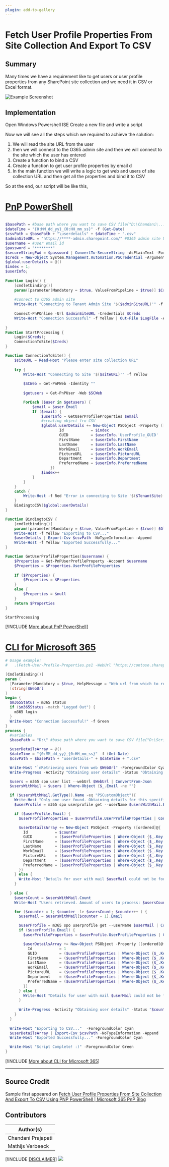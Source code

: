 ```yaml
---
plugin: add-to-gallery
---
```


# Fetch User Profile Properties From Site Collection And Export To CSV

## Summary

Many times we have a requirement like to get users or user profile properties from any SharePoint site collection and we need it in CSV or Excel format. 

![Example Screenshot](assets/example.png)

## Implementation
 
Open Windows Powershell ISE
Create a new file and write a script
 
Now we will see all the steps which we required to achieve the solution:

1. We will read the site URL from the user
2. then we will connect to the O365 admin site and then we will connect to the site which the user has entered
3. Create a function to bind a CSV
4. Create a function to get user profile properties by email d
5. In the main function we will write a logic to get web and users of site collection URL and then get all the properties and bind it to CSV

So at the end, our script will be like this,

# [PnP PowerShell](#tab/pnpps)

```powershell

$basePath = #base path where you want to save CSV file("D:\Chandani\...\")
$dateTime = "{0:MM_dd_yy}_{0:HH_mm_ss}" -f (Get-Date)
$csvPath = $basePath + "\userdetails" + $dateTime + ".csv"
$adminSiteURL = "https://****-admin.sharepoint.com/" #O365 admin site URL
$username = #user email id
$password = "********"
$secureStringPwd = $password | ConvertTo-SecureString -AsPlainText -Force 
$Creds = New-Object System.Management.Automation.PSCredential -ArgumentList $username, $secureStringPwd
$global:userDetails = @()
$index = 1;
$userInfo;
  
Function Login() {
    [cmdletbinding()]
    param([parameter(Mandatory = $true, ValueFromPipeline = $true)] $Creds)
 
    #connect to O365 admin site
    Write-Host "Connecting to Tenant Admin Site '$($adminSiteURL)'" -f Yellow | Out-File $LogFile -Append -Force
  
    Connect-PnPOnline -Url $adminSiteURL -Credentials $Creds
    Write-Host "Connection Successful" -f Yellow | Out-File $LogFile -Append -Force
   
}
Function StartProcessing {
    Login($Creds);
    ConnectionToSite($Creds)
}

Function ConnectionToSite() {
    $siteURL = Read-Host "Please enter site collection URL" 
  
    try {            
        Write-Host "Connecting to Site '$($siteURL)'" -f Yellow          
                              
        $SCWeb = Get-PnPWeb -Identity ""              
                                                     
        $getusers = Get-PnPUser -Web $SCWeb

        ForEach ($user in $getusers) { 
            $email = $user.Email
            If ($email) {
                $userInfo = GetUserProfileProperties $email        
                #creating object fro CSV
                $global:userDetails += New-Object PSObject -Property ([ordered]@{                   
                        Id            = $index
                        GUID          = $userInfo.'UserProfile_GUID'
                        FirstName     = $userInfo.FirstName
                        LastName      = $userInfo.LastName
                        WorkEmail     = $userInfo.WorkEmail 
                        PictureURL    = $userInfo.PictureURL    
                        Department    = $userInfo.Department
                        PreferredName = $userInfo.PreferredName                        
                    })
                $index++ 
            } 
        }                                                                
    }
    catch {
        Write-Host -f Red "Error in connecting to Site '$($TenantSite)'"                        
    }                                     
    BindingtoCSV($global:userDetails) 
}

Function BindingtoCSV {
    [cmdletbinding()]
    param([parameter(Mandatory = $true, ValueFromPipeline = $true)] $Global)   
    Write-Host -f Yellow "Exporting to CSV..."
    $userDetails | Export-Csv $csvPath -NoTypeInformation -Append
    Write-Host -f Yellow "Exported Successfully..."
}

Function GetUserProfileProperties($username) {
    $Properties = Get-PnPUserProfileProperty -Account $username
    $Properties = $Properties.UserProfileProperties
   
    If ($Properties) {
        $Properties = $Properties
    }
    else {
        $Properties = $null
    }
    return $Properties
}

StartProcessing

```

[!INCLUDE [More about PnP PowerShell](../../docfx/includes/MORE-PNPPS.md)]

# [CLI for Microsoft 365](#tab/cli-m365-ps)

```powershell
# Usage example:
#   .\Fetch-User-Profile-Properties.ps1 -WebUrl "https://contoso.sharepoint.com/sites/Intranet"

[CmdletBinding()]
param (
  [Parameter(Mandatory = $true, HelpMessage = "Web url from which to retrieve the users, e.g. https://contoso.sharepoint.com/sites/Intranet")]
  [string]$WebUrl
)
begin {
  $m365Status = m365 status
  if ($m365Status -match "Logged Out") {
    m365 login
  }
  Write-Host "Connection Successful!" -f Green 
}
process {
  #variables
  $basePath = "D:\" #base path where you want to save CSV file("D:\Scripts\Output\...")

  $userDetailsArray = @()
  $dateTime = "{0:MM_dd_yy}_{0:HH_mm_ss}" -f (Get-Date)
  $csvPath = $basePath + "userdetails-" + $dateTime + ".csv"

  Write-Host "`nRetrieving users from web $WebUrl" -ForegroundColor Cyan
  Write-Progress -Activity "Obtaining user details" -Status "Obtaining users" -PercentComplete 0

  $users = m365 spo user list --webUrl $WebUrl | ConvertFrom-Json
  $usersWithMail = $users | Where-Object {$_.Email -ne ""}

  if ($usersWithMail.GetType().Name -eq "PSCustomObject"){
    Write-Host "Only one user found. Obtaining details for this specific user" -ForegroundColor Cyan
    $userProfile = m365 spo userprofile get --userName $usersWithMail.Email | ConvertFrom-Json

    if ($userProfile.Email) {
      $userProfileProperties = $userProfile.UserProfileProperties | ConvertFrom-Json

      $userDetailsArray += New-Object PSObject -Property ([ordered]@{                   
        Id            = $counter
        GUID          = ($userProfileProperties | Where-Object {$_.Key -eq 'UserProfile_GUID'}).Value
        FirstName     = ($userProfileProperties | Where-Object {$_.Key -eq 'FirstName'}).Value
        LastName      = ($userProfileProperties | Where-Object {$_.Key -eq 'LastName'}).Value
        WorkEmail     = ($userProfileProperties | Where-Object {$_.Key -eq 'WorkEmail'}).Value 
        PictureURL    = ($userProfileProperties | Where-Object {$_.Key -eq 'PictureURL'}).Value    
        Department    = ($userProfileProperties | Where-Object {$_.Key -eq 'Department'}).Value
        PreferredName = ($userProfileProperties | Where-Object {$_.Key -eq 'PreferredName'}).Value
      })
    } else {
      Write-Host "Details for user with mail $userMail could not be found! Possible causes are that the email address is linked to an external user or group email address." -ForegroundColor Red
    }
      
  } else {
    $usersCount = $usersWithMail.Count
    Write-Host "Users retrieved. Amount of users to process: $usersCount" -ForegroundColor Cyan

    for ($counter = 1; $counter -le $usersCount; $counter++ ) {    
      $userMail = $usersWithMail[$counter - 1].Email

      $userProfile = m365 spo userprofile get --userName $userMail | ConvertFrom-Json
      if ($userProfile.Email) {
        $userProfileProperties = $userProfile.UserProfileProperties | ConvertFrom-Json

        $userDetailsArray += New-Object PSObject -Property ([ordered]@{                   
          Id            = 1
          GUID          = ($userProfileProperties | Where-Object {$_.Key -eq 'UserProfile_GUID'}).Value
          FirstName     = ($userProfileProperties | Where-Object {$_.Key -eq 'FirstName'}).Value
          LastName      = ($userProfileProperties | Where-Object {$_.Key -eq 'LastName'}).Value
          WorkEmail     = ($userProfileProperties | Where-Object {$_.Key -eq 'WorkEmail'}).Value 
          PictureURL    = ($userProfileProperties | Where-Object {$_.Key -eq 'PictureURL'}).Value    
          Department    = ($userProfileProperties | Where-Object {$_.Key -eq 'Department'}).Value
          PreferredName = ($userProfileProperties | Where-Object {$_.Key -eq 'PreferredName'}).Value
        })
      } else {
        Write-Host "Details for user with mail $userMail could not be found! Possible causes are that the email address is linked to an external user or group email address." -ForegroundColor Red
      }
    
      Write-Progress -Activity "Obtaining user details" -Status "$counter/$usersCount users obtained, currently processing $userMail" -PercentComplete (($counter / $usersWithMail.Count) * 100)
    }
  }
  
  Write-Host "Exporting to CSV..."  -ForegroundColor Cyan
  $userDetailsArray | Export-Csv $csvPath -NoTypeInformation -Append
  Write-Host "Exported Successfully..." -ForegroundColor Cyan

  Write-Host "Script Complete! :)" -ForegroundColor Green
}
```
[!INCLUDE [More about CLI for Microsoft 365](../../docfx/includes/MORE-CLIM365.md)]
***

## Source Credit

Sample first appeared on [Fetch User Profile Properties From Site Collection And Export To CSV Using PNP PowerShell | Microsoft 365 PnP Blog](https://techcommunity.microsoft.com/t5/microsoft-365-pnp-blog/fetch-user-profile-properties-from-site-collection-and-export-to/ba-p/2232136)

## Contributors

| Author(s) |
|-----------|
| Chandani Prajapati |
| Mathijs Verbeeck |

[!INCLUDE [DISCLAIMER](../../docfx/includes/DISCLAIMER.md)]
<img src="https://m365-visitor-stats.azurewebsites.net/script-samples/scripts/template-script-submission" aria-hidden="true" />

